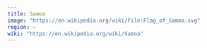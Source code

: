 ```yaml
---
title: Samoa
image: "https://en.wikipedia.org/wiki/File:Flag_of_Samoa.svg"
region: ~
wiki: "https://en.wikipedia.org/wiki/Samoa"
---
```

